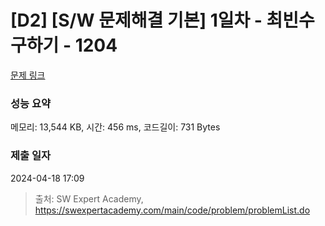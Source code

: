 # [D2] [S/W 문제해결 기본] 1일차 - 최빈수 구하기 - 1204 

[문제 링크](https://swexpertacademy.com/main/code/problem/problemDetail.do?contestProbId=AV13zo1KAAACFAYh) 

### 성능 요약

메모리: 13,544 KB, 시간: 456 ms, 코드길이: 731 Bytes

### 제출 일자

2024-04-18 17:09



> 출처: SW Expert Academy, https://swexpertacademy.com/main/code/problem/problemList.do